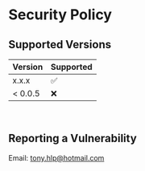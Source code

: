 # Security Policy

## Supported Versions

| Version | Supported          |
| ------- | ------------------ |
| x.x.x   | :white_check_mark: |
| < 0.0.5   | :x:              |

<br/>

## Reporting a Vulnerability

Email: tony.hlp@hotmail.com
